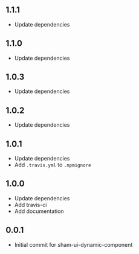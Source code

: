 ## 1.1.1
* Update dependencies

## 1.1.0
* Update dependencies

## 1.0.3
* Update dependencies

## 1.0.2
* Update dependencies

## 1.0.1
* Update dependencies
* Add `.travis.yml` to `.npmignore`

## 1.0.0
* Update dependencies
* Add travis-ci
* Add documentation

## 0.0.1 
* Initial commit for sham-ui-dynamic-component
